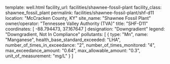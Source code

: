 template: well.html
facility_url: facilities/shawnee-fossil-plant
facility_class: shawnee_fossil_plant
permalink: facilities/shawnee-fossil-plant/shf-d11
location: "McCracken County, KY"
site_name: "Shawnee Fossil Plant"
owner/operator: "Tennessee Valley Authority (TVA)"
title: "SHF-D11"
coordinates: [
  -88.794473,
  37.167647
]
designation: "Downgradient"
legend: "Downgradient, Not In Compliance"
pollutants: [
  {
  type: "Mn",
  name: "Manganese",
  health_base_standard_exceeded: "LHA",
  number_of_times_in_exceedance: "2",
  number_of_times_monitored: "4",
  max_exceedance_amount: "0.64",
  max_allowable_amount: "0.3",
  unit_of_measurement: "mg/L"
  }
]




